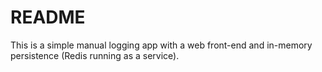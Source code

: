 # README #

This is a simple manual logging app with a web front-end and in-memory persistence (Redis running as a service).

